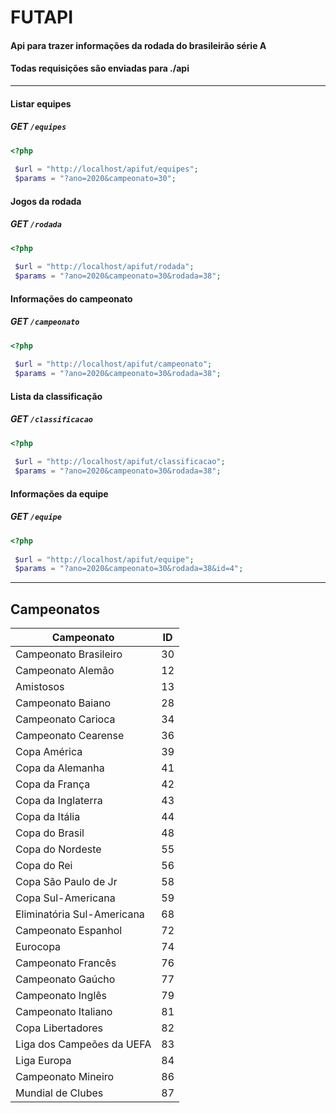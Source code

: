 # FUTAPI

#### Api para trazer informações da rodada do brasileirão  série A
#### Todas requisições são enviadas para ./api

------
#### Listar equipes
##### GET `/equipes`
```php
<?php
 
 $url = "http://localhost/apifut/equipes";
 $params = "?ano=2020&campeonato=30";
 ```
 
#### Jogos da rodada
##### GET `/rodada`
```php
<?php
 
 $url = "http://localhost/apifut/rodada";
 $params = "?ano=2020&campeonato=30&rodada=38";
 ```
 
#### Informações do campeonato
##### GET `/campeonato`
```php
<?php
 
 $url = "http://localhost/apifut/campeonato";
 $params = "?ano=2020&campeonato=30&rodada=38";
 ``` 
#### Lista da classificação
##### GET `/classificacao`
```php
<?php
 
 $url = "http://localhost/apifut/classificacao";
 $params = "?ano=2020&campeonato=30&rodada=38";
 ```
 
#### Informações da equipe
##### GET `/equipe`
```php
<?php
 
 $url = "http://localhost/apifut/equipe";
 $params = "?ano=2020&campeonato=30&rodada=38&id=4";
 ```

------
## Campeonatos

| Campeonato                  |  ID  |
| ------------------------    | ---  |
|  Campeonato Brasileiro      |  30  |
|  Campeonato Alemão          |  12  |
|  Amistosos                  |  13  |
|  Campeonato Baiano          |  28  |
|  Campeonato Carioca         |  34  |
|  Campeonato Cearense        |  36  |
|  Copa América               |  39  |
|  Copa da Alemanha           |  41  |
|  Copa da França             |  42  |
|  Copa da Inglaterra         |  43  |
|  Copa da Itália             |  44  |
|  Copa do Brasil             |  48  |
|  Copa do Nordeste           |  55  |
|  Copa do Rei                |  56  |
|  Copa São Paulo de Jr       |  58  |
|  Copa Sul-Americana         |  59  |
|  Eliminatória Sul-Americana |  68  |
|  Campeonato Espanhol        |  72  |
|  Eurocopa                   |  74  | 
|  Campeonato Francês         |  76  |
|  Campeonato Gaúcho          |  77  |
|  Campeonato Inglês          |  79  | 
|  Campeonato Italiano        |  81  |
|  Copa Libertadores          |  82  |
|  Liga dos Campeões da UEFA  |  83  |
|  Liga Europa                |  84  |
|  Campeonato Mineiro         |  86  | 
|  Mundial de Clubes          |  87  |


